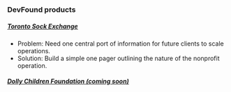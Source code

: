 ### DevFound products

##### [Toronto Sock Exchange](https://developers-foundation.github.io/tse)
+ Problem: Need one central port of information for future clients to scale operations.
+ Solution: Build a simple one pager outlining the nature of the nonprofit operation. 


##### [Dolly Children Foundation (coming soon)](#)
